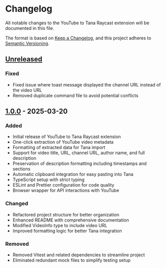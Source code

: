# Changelog

All notable changes to the YouTube to Tana Raycast extension will be documented in this file.

The format is based on [Keep a Changelog](https://keepachangelog.com/en/1.0.0/),
and this project adheres to [Semantic Versioning](https://semver.org/spec/v2.0.0.html).

## [Unreleased]

### Fixed
- Fixed issue where toast message displayed the channel URL instead of the video URL
- Removed duplicate command file to avoid potential conflicts

## [1.0.0] - 2025-03-20

### Added
- Initial release of YouTube to Tana Raycast extension
- One-click extraction of YouTube video metadata
- Formatting of extracted data for Tana import
- Support for video title, URL, channel URL, author name, and full description
- Preservation of description formatting including timestamps and sections
- Automatic clipboard integration for easy pasting into Tana
- TypeScript setup with strict typing
- ESLint and Prettier configuration for code quality
- Browser wrapper for API interactions with YouTube

### Changed
- Refactored project structure for better organization
- Enhanced README with comprehensive documentation
- Modified VideoInfo type to include video URL
- Improved formatting logic for better Tana integration

### Removed
- Removed Vitest and related dependencies to streamline project
- Eliminated redundant mock files to simplify testing setup

[Unreleased]: https://github.com/lisaross/Youtube2Tana/compare/v1.0.0...HEAD
[1.0.0]: https://github.com/lisaross/Youtube2Tana/releases/tag/v1.0.0 